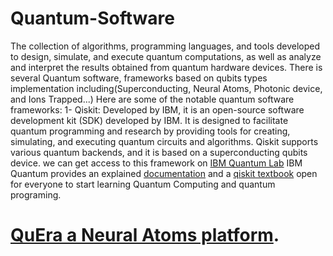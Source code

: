 # Quantum-Software
The collection of algorithms, programming languages, and tools developed to design, simulate, and execute quantum computations, as well as analyze and interpret the results obtained from quantum hardware devices.
There is several Quantum software, frameworks based on qubits types implementation including(Superconducting, Neural Atoms, Photonic device, and Ions Trapped...)
Here are some of the notable quantum software frameworks:
1-  Qiskit: Developed by IBM, it is an open-source software development kit (SDK) developed by IBM. It is designed to facilitate quantum programming and research by providing tools for creating, simulating, and executing quantum circuits and algorithms. Qiskit supports various quantum backends, and it is based on a superconducting qubits device. we can get access to this framework on [IBM Quantum Lab](https://quantum-computing.ibm.com/lab) IBM Quantum provides an explained [documentation](https://qiskit.org/documentation/) and a [qiskit textbook](https://qiskit.org/learn/) open for everyone to start learning Quantum Computing and quantum programing.

# [QuEra a Neural Atoms platform](https://github.com/QuEraComputing/quera-education/).
